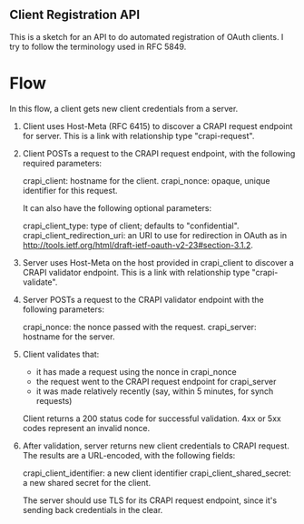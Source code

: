 Client Registration API
-----------------------

This is a sketch for an API to do automated registration of OAuth
clients. I try to follow the terminology used in RFC 5849.

Flow
====

In this flow, a client gets new client credentials from a server.

1. Client uses Host-Meta (RFC 6415) to discover a CRAPI request
   endpoint for server. This is a link with relationship type
   "crapi-request".

2. Client POSTs a request to the CRAPI request endpoint, with the
   following required parameters:

   crapi_client: hostname for the client.
   crapi_nonce: opaque, unique identifier for this request.

   It can also have the following optional parameters:

   crapi_client_type: type of client; defaults to "confidential".
   crapi_client_redirection_uri: an URI to use for redirection in OAuth
     as in
     http://tools.ietf.org/html/draft-ietf-oauth-v2-23#section-3.1.2.

3. Server uses Host-Meta on the host provided in crapi_client to
   discover a CRAPI validator endpoint. This is a link with
   relationship type "crapi-validate".

4. Server POSTs a request to the CRAPI validator endpoint with the
   following parameters:

   crapi_nonce: the nonce passed with the request.
   crapi_server: hostname for the server.

5. Client validates that:
   
   * it has made a request using the nonce in crapi_nonce
   * the request went to the CRAPI request endpoint for crapi_server
   * it was made relatively recently (say, within 5 minutes, for synch requests)

   Client returns a 200 status code for successful validation. 4xx or
   5xx codes represent an invalid nonce.

6. After validation, server returns new client credentials to CRAPI
   request. The results are a URL-encoded, with the following fields:

   crapi_client_identifier: a new client identifier
   crapi_client_shared_secret: a new shared secret for the client.

   The server should use TLS for its CRAPI request endpoint, since
   it's sending back credentials in the clear.
